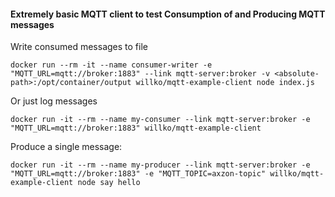 #### Extremely basic MQTT client to test Consumption of and Producing MQTT messages


Write consumed messages to file
```
docker run --rm -it --name consumer-writer -e "MQTT_URL=mqtt://broker:1883" --link mqtt-server:broker -v <absolute-path>:/opt/container/output willko/mqtt-example-client node index.js
```


Or just log messages
```
docker run -it --rm --name my-consumer --link mqtt-server:broker -e "MQTT_URL=mqtt://broker:1883" willko/mqtt-example-client
```

Produce a single message:
```
docker run -it --rm --name my-producer --link mqtt-server:broker -e "MQTT_URL=mqtt://broker:1883" -e "MQTT_TOPIC=axzon-topic" willko/mqtt-example-client node say hello
```
